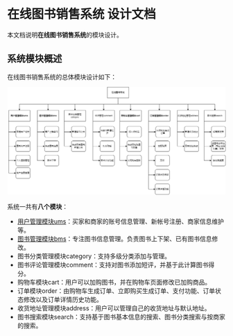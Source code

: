 # 在线图书销售系统 设计文档

本文档说明**在线图书销售系统**的模块设计。

## 系统模块概述

在线图书销售系统的总体模块设计如下：

![书城系统软件模块图](./images/软件模块图.png)

系统一共有**八个模块**：

- [用户管理模块ums](design/用户管理模块.md)：买家和商家的账号信息管理、新帐号注册、商家信息维护等。
- [图书管理模块bms](design/图书管理模块.md)：专注图书信息管理。负责图书上下架、已有图书信息修改。
- 图书分类管理模块category：支持多级分类添加与管理。
- 图书评论管理模块comment：支持对图书添加短评，并基于此计算图书得分。
- 购物车模块cart：用户可以加购图书，并在购物车页面修改已加购商品。
- 订单模块order：由购物车生成订单、立即购买生成订单、支付功能、订单状态修改以及订单详情历史功能。
- 收货地址管理模块address：用户可以管理自己的收货地址与默认地址。
- 图书搜索模块search：支持基于图书基本信息的搜索、图书分类搜索与按商家的搜索。
